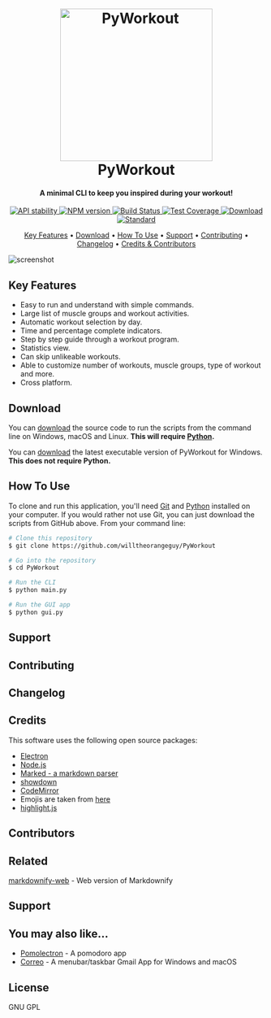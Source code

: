 <!-- Logo -->
<h1 align="center">
  <img src="https://github.com/willtheorangeguy/PyWorkout/blob/main/docs/images/PyWorkout-logos.jpeg" width="300px" height="300px" alt="PyWorkout">
  <br>
  PyWorkout
  <br>
</h1>

<!-- Copy -->
<h4 align="center">A minimal CLI to keep you inspired during your workout!</h4>

<!-- Badges -->
<div align="center">
  <!-- Stability -->
  <a href="https://nodejs.org/api/documentation.html#documentation_stability_index">
    <img src="https://img.shields.io/badge/stability-experimental-orange.svg?style=flat-square"
      alt="API stability" />
  </a>
  <!-- NPM version -->
  <a href="https://npmjs.org/package/choo">
    <img src="https://img.shields.io/npm/v/choo.svg?style=flat-square"
      alt="NPM version" />
  </a>
  <!-- Build Status -->
  <a href="https://travis-ci.org/choojs/choo">
    <img src="https://img.shields.io/travis/choojs/choo/master.svg?style=flat-square"
      alt="Build Status" />
  </a>
  <!-- Test Coverage -->
  <a href="https://codecov.io/github/choojs/choo">
    <img src="https://img.shields.io/codecov/c/github/choojs/choo/master.svg?style=flat-square"
      alt="Test Coverage" />
  </a>
  <!-- Downloads -->
  <a href="https://npmjs.org/package/choo">
    <img src="https://img.shields.io/npm/dt/choo.svg?style=flat-square"
      alt="Download" />
  </a>
  <!-- Standard -->
  <a href="https://standardjs.com">
    <img src="https://img.shields.io/badge/code%20style-standard-brightgreen.svg?style=flat-square"
      alt="Standard" />
  </a>
</div>

<!-- Navigation -->
<p align="center">
  <a href="#key-features">Key Features</a> •
  <a href="#download">Download</a> •
  <a href="#how-to-use">How To Use</a> •
  <a href="#support">Support</a> •
  <a href="#contributing">Contributing</a> •
  <a href="#changelog">Changelog</a> •
  <a href="#credits">Credits & Contributors</a>
</p>

<!-- Screenshot(s) -->
![screenshot](https://github.com/willtheorangeguy/PyWorkout/blob/main/docs/images/welcome.png)

## Key Features

* Easy to run and understand with simple commands.
* Large list of muscle groups and workout activities.
* Automatic workout selection by day.
* Time and percentage complete indicators.
* Step by step guide through a workout program.
* Statistics view.
* Can skip unlikeable workouts.
* Able to customize number of workouts, muscle groups, type of workout and more.
* Cross platform.

## Download

You can [download]() the source code to run the scripts from the command line on Windows, macOS and Linux. **This will require [Python]().**

You can [download]() the latest executable version of PyWorkout for Windows. **This does not require Python.**

## How To Use

To clone and run this application, you'll need [Git](https://git-scm.com) and [Python]() installed on your computer. If you would rather not use Git, you can just download the scripts from GitHub above. From your command line:

```bash
# Clone this repository
$ git clone https://github.com/willtheorangeguy/PyWorkout

# Go into the repository
$ cd PyWorkout

# Run the CLI
$ python main.py

# Run the GUI app
$ python gui.py
```

## Support

## Contributing

## Changelog

## Credits

This software uses the following open source packages:

- [Electron](http://electron.atom.io/)
- [Node.js](https://nodejs.org/)
- [Marked - a markdown parser](https://github.com/chjj/marked)
- [showdown](http://showdownjs.github.io/showdown/)
- [CodeMirror](http://codemirror.net/)
- Emojis are taken from [here](https://github.com/arvida/emoji-cheat-sheet.com)
- [highlight.js](https://highlightjs.org/)

## Contributors

## Related

[markdownify-web](https://github.com/amitmerchant1990/markdownify-web) - Web version of Markdownify

## Support

## You may also like...

- [Pomolectron](https://github.com/amitmerchant1990/pomolectron) - A pomodoro app
- [Correo](https://github.com/amitmerchant1990/correo) - A menubar/taskbar Gmail App for Windows and macOS

## License

GNU GPL
